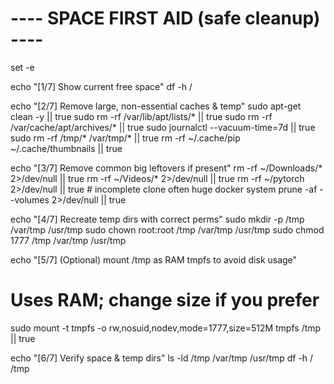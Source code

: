 # ---- SPACE FIRST AID (safe cleanup) ----
set -e

echo "[1/7] Show current free space"
df -h /

echo "[2/7] Remove large, non-essential caches & temp"
sudo apt-get clean -y || true
sudo rm -rf /var/lib/apt/lists/* || true
sudo rm -rf /var/cache/apt/archives/* || true
sudo journalctl --vacuum-time=7d || true
sudo rm -rf /tmp/* /var/tmp/* || true
rm -rf ~/.cache/pip ~/.cache/thumbnails || true

echo "[3/7] Remove common big leftovers if present"
rm -rf ~/Downloads/* 2>/dev/null || true
rm -rf ~/Videos/* 2>/dev/null || true
rm -rf ~/pytorch 2>/dev/null || true   # incomplete clone often huge
docker system prune -af --volumes 2>/dev/null || true

echo "[4/7] Recreate temp dirs with correct perms"
sudo mkdir -p /tmp /var/tmp /usr/tmp
sudo chown root:root /tmp /var/tmp /usr/tmp
sudo chmod 1777 /tmp /var/tmp /usr/tmp

echo "[5/7] (Optional) mount /tmp as RAM tmpfs to avoid disk usage"
# Uses RAM; change size if you prefer
sudo mount -t tmpfs -o rw,nosuid,nodev,mode=1777,size=512M tmpfs /tmp || true

echo "[6/7] Verify space & temp dirs"
ls -ld /tmp /var/tmp /usr/tmp
df -h / /tmp

